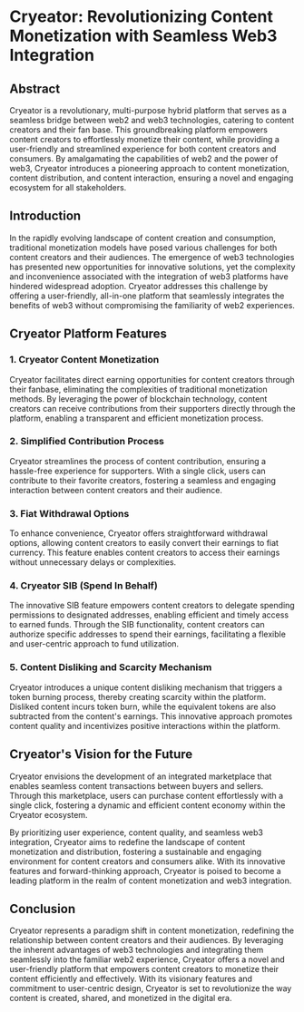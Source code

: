 # Cryeator: Revolutionizing Content Monetization with Seamless Web3 Integration

## Abstract

Cryeator is a revolutionary, multi-purpose hybrid platform that serves as a seamless bridge between web2 and web3 technologies, catering to content creators and their fan base. This groundbreaking platform empowers content creators to effortlessly monetize their content, while providing a user-friendly and streamlined experience for both content creators and consumers. By amalgamating the capabilities of web2 and the power of web3, Cryeator introduces a pioneering approach to content monetization, content distribution, and content interaction, ensuring a novel and engaging ecosystem for all stakeholders.

## Introduction

In the rapidly evolving landscape of content creation and consumption, traditional monetization models have posed various challenges for both content creators and their audiences. The emergence of web3 technologies has presented new opportunities for innovative solutions, yet the complexity and inconvenience associated with the integration of web3 platforms have hindered widespread adoption. Cryeator addresses this challenge by offering a user-friendly, all-in-one platform that seamlessly integrates the benefits of web3 without compromising the familiarity of web2 experiences.

## Cryeator Platform Features

### 1. Cryeator Content Monetization
Cryeator facilitates direct earning opportunities for content creators through their fanbase, eliminating the complexities of traditional monetization methods. By leveraging the power of blockchain technology, content creators can receive contributions from their supporters directly through the platform, enabling a transparent and efficient monetization process.

### 2. Simplified Contribution Process
Cryeator streamlines the process of content contribution, ensuring a hassle-free experience for supporters. With a single click, users can contribute to their favorite creators, fostering a seamless and engaging interaction between content creators and their audience.

### 3. Fiat Withdrawal Options
To enhance convenience, Cryeator offers straightforward withdrawal options, allowing content creators to easily convert their earnings to fiat currency. This feature enables content creators to access their earnings without unnecessary delays or complexities.

### 4. Cryeator SIB (Spend In Behalf)
The innovative SIB feature empowers content creators to delegate spending permissions to designated addresses, enabling efficient and timely access to earned funds. Through the SIB functionality, content creators can authorize specific addresses to spend their earnings, facilitating a flexible and user-centric approach to fund utilization.

### 5. Content Disliking and Scarcity Mechanism
Cryeator introduces a unique content disliking mechanism that triggers a token burning process, thereby creating scarcity within the platform. Disliked content incurs token burn, while the equivalent tokens are also subtracted from the content's earnings. This innovative approach promotes content quality and incentivizes positive interactions within the platform.

## Cryeator's Vision for the Future

Cryeator envisions the development of an integrated marketplace that enables seamless content transactions between buyers and sellers. Through this marketplace, users can purchase content effortlessly with a single click, fostering a dynamic and efficient content economy within the Cryeator ecosystem.

By prioritizing user experience, content quality, and seamless web3 integration, Cryeator aims to redefine the landscape of content monetization and distribution, fostering a sustainable and engaging environment for content creators and consumers alike. With its innovative features and forward-thinking approach, Cryeator is poised to become a leading platform in the realm of content monetization and web3 integration.

## Conclusion

Cryeator represents a paradigm shift in content monetization, redefining the relationship between content creators and their audiences. By leveraging the inherent advantages of web3 technologies and integrating them seamlessly into the familiar web2 experience, Cryeator offers a novel and user-friendly platform that empowers content creators to monetize their content efficiently and effectively. With its visionary features and commitment to user-centric design, Cryeator is set to revolutionize the way content is created, shared, and monetized in the digital era.
